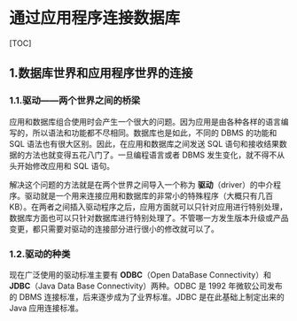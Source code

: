 # 通过应用程序连接数据库

[TOC]

## 1.数据库世界和应用程序世界的连接

### 1.1.驱动——两个世界之间的桥梁

应用和数据库组合使用时会产生一个很大的问题。因为应用是由各种各样的语言编写的，所以语法和功能都不尽相同。数据库也是如此，不同的 DBMS 的功能和 SQL 语法也有很大区别。因此，在应用和数据库之间发送 SQL 语句和接收结果数据的方法也就变得五花八门了。一旦编程语言或者 DBMS 发生变化，就不得不从头开始修改应用和 SQL 语句。

解决这个问题的方法就是在两个世界之间导入一个称为 **驱动**（driver）的中介程序。驱动就是一个用来连接应用和数据库的非常小的特殊程序（大概只有几百 KB）。在两者之间插入驱动程序之后，应用方面就可以只针对应用进行特别处理，数据库方面也可以只针对数据库进行特别处理了。不管哪一方发生版本升级或产品变更，都只需要对驱动的连接部分进行很小的修改就可以了。

### 1.2.驱动的种类

现在广泛使用的驱动标准主要有 **ODBC**（Open DataBase Connectivity）和 **JDBC**（Java Data Base Connectivity）两种。ODBC 是 1992 年微软公司发布的 DBMS 连接标准，后来逐步成为了业界标准。JDBC 是在此基础上制定出来的 Java 应用连接标准。

